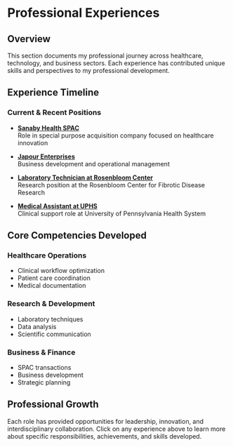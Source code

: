 # Professional Experiences

## Overview

This section documents my professional journey across healthcare, technology, and business sectors. Each experience has contributed unique skills and perspectives to my professional development.

## Experience Timeline

### Current & Recent Positions

- **[Sanaby Health SPAC](experiences/sanaby-health.md)**  
  Role in special purpose acquisition company focused on healthcare innovation

- **[Japour Enterprises](experiences/japour-enterprises.md)**  
  Business development and operational management

- **[Laboratory Technician at Rosenbloom Center](experiences/rosenbloom-lab.md)**  
  Research position at the Rosenbloom Center for Fibrotic Disease Research

- **[Medical Assistant at UPHS](experiences/uphs-ma.md)**  
  Clinical support role at University of Pennsylvania Health System

## Core Competencies Developed

### Healthcare Operations
- Clinical workflow optimization
- Patient care coordination
- Medical documentation

### Research & Development
- Laboratory techniques
- Data analysis
- Scientific communication

### Business & Finance
- SPAC transactions
- Business development
- Strategic planning

## Professional Growth

Each role has provided opportunities for leadership, innovation, and interdisciplinary collaboration. Click on any experience above to learn more about specific responsibilities, achievements, and skills developed.